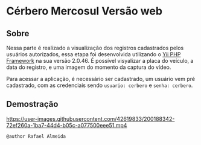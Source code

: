 # Cérbero Mercosul Versão web

## Sobre

Nessa parte é realizado a visualização dos registros cadastrados pelos usuários autorizados, essa etapa foi desenvolvida utilizando o  [Yii PHP Framework](https://www.yiiframework.com/) na sua versão 2.0.46. É possível visyalizar a placa do veículo, a data do registro, e uma imagem do momento da captura do vídeo.

Para acessar a aplicação, é necessário ser cadastrado, um usuário vem pré cadastrado, com as credenciais sendo ``usuario: cerbero`` e ``senha: cerbero``.

## Demostração



https://user-images.githubusercontent.com/42619833/200188342-72ef260a-1ba7-44d4-b05c-a077500eee51.mp4




``@author Rafael Almeida``
